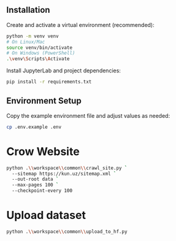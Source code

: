 ## Installation

Create and activate a virtual environment (recommended):

```bash
python -m venv venv
# On Linux/Mac
source venv/bin/activate
# On Windows (PowerShell)
.\venv\Scripts\Activate
```

Install JupyterLab and project dependencies:

```bash
pip install -r requirements.txt
```

## Environment Setup

Copy the example environment file and adjust values as needed:

```bash
cp .env.example .env
```

# Crow Website

```bash
python .\\workspace\\common\\crawl_site.py `
  --sitemap https://kun.uz/sitemap.xml `
  --out-root data `
  --max-pages 100 `
  --checkpoint-every 100
```

# Upload dataset

```bash
python .\\workspace\\common\\upload_to_hf.py
```
